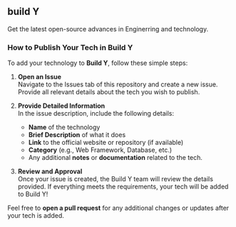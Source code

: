 ## build Y
Get the latest open-source advances in Enginerring and technology.

### How to Publish Your Tech in Build Y

To add your technology to **Build Y**, follow these simple steps:

1. **Open an Issue**  
   Navigate to the Issues tab of this repository and create a new issue. Provide all relevant details about the tech you wish to publish.

2. **Provide Detailed Information**  
   In the issue description, include the following details:
   - **Name** of the technology
   - **Brief Description** of what it does
   - **Link** to the official website or repository (if available)
   - **Category** (e.g., Web Framework, Database, etc.)
   - Any additional **notes** or **documentation** related to the tech.

3. **Review and Approval**  
   Once your issue is created, the Build Y team will review the details provided. If everything meets the requirements, your tech will be added to Build Y!

Feel free to **open a pull request** for any additional changes or updates after your tech is added.
